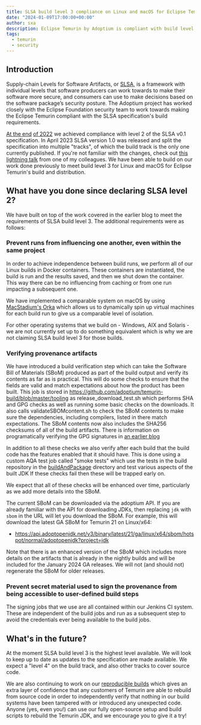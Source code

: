 ```yaml
---
title: SLSA build level 3 compliance on Linux and macOS for Eclipse Temurin
date: "2024-01-09T17:00:00+00:00"
author: sxa
description: Eclipse Temurin by Adoptium is compliant with build level 3 of the SLSA 1.0 secure development framework on Linux and macOS.
tags:
  - temurin
  - security
---
```


## Introduction

Supply-chain Levels for Software Artifacts, or [SLSA](https://slsa.dev), is a framework with individual levels that software
producers can work towards to make their software more secure, and consumers
can use to make decisions based on the software package’s security posture.  The
Adoptium project has worked closely with the Eclipse Foundation security
team to work towards making the Eclipse Temurin compliant with the SLSA
specification's build requirements.

[At the end](https://adoptium.net/blog/2022/11/slsa2-temurin/)
[of 2022](https://newsroom.eclipse.org/eclipse-newsletter/2022/december/eclipse-temurin-slsa-level-two-compliant)
we achieved compliance with level 2 of the SLSA v0.1 specification.  In
April 2023 SLSA version 1.0 was released and split the specification into
multiple "tracks", of which the build track is the only one currently
published.  If you're not familiar with the changes, check out
[this lightning talk](https://youtu.be/uLXzyutZEmQ?si=XjD9H6uO_GEjJVBG) from one
of my colleagues.  We have been able to build on our work done previously to
meet build level 3 for Linux and macOS for Eclipse Temurin's build and
distribution.

## What have you done since declaring SLSA level 2?

We have built on top of the work covered in the earlier blog to meet the
requirements of SLSA build level 3. The additional requirements were as
follows:

### Prevent runs from influencing one another, even within the same project

In order to achieve independence between build runs, we perform all of our
Linux builds in Docker containers. These containers are instantiated, the
build is run and the results saved, and then we shut down the container.
This way there can be no influencing from caching or from one run impacting
a subsequent one.

We have implemented a comparable system on macOS by using
[MacStadium's Orka](https://www.macstadium.com/orka) which allows us to dynamically spin up virtual machines for each
build run to give us a comparable level of isolation.

For other operating systems that we build on - Windows, AIX and Solaris - we
are not currently set up to do something equivalent which is why we are not
claiming SLSA build level 3 for those builds.

### Verifying provenance artifacts

We have introduced a build verification step which can take the Software
Bill of Materials (SBoM) produced as part of the build output and verify its
contents as far as is practical.  This will do some checks to ensure that
the fields are valid and match expectations about how the product has been
built.  This job is stored in
https://github.com/adoptium/temurin-build/blob/master/tooling as
release_download_test.sh which performs SHA and GPG checks as well as
running some basic checks on the downloads.  It also calls
validateSBOMcontent.sh to check the SBoM contents to make sure the
dependencies, including compilers, listed in there match expectations.  The
SBoM contents now also includes the SHA256 checksums of all of the build
artifacts.  There is information on programatically verifying the GPG
signatures in [an earlier blog](https://adoptium.net/blog/2022/07/gpg-signed-releases/)

In addition to all these checks we also verify after each build that the
build code has the features enabled that it should have. This is done using
a custom AQA test job called "smoke tests" which use the tests in the build
repository in the
[buildAndPackage](https://github.com/adoptium/temurin-build/tree/master/test/functional/buildAndPackage)
directory and test various aspects of the built JDK If these checks fail
then these will be trapped early on.

We expect that all of these checks will be enhanced over time, particularly
as we add more details into the SBoM.

The current SBoM can be downloaded via the adoptium API.  If you are already
familiar with the API for downloading JDKs, then replacing `jdk` with `sbom`
in the URL will let you download the SBoM. For example, this will download
the latest GA SBoM for Temurin 21 on Linux/x64:

- https://api.adoptopenjdk.net/v3/binary/latest/21/ga/linux/x64/sbom/hotspot/normal/adoptopenjdk?project=jdk

Note that there is an enhanced version of the SBoM which includes more
details on the artifacts that is already in the nightly builds and will be
included for the January 2024 GA releases.  We will not (and should not)
regenerate the SBoM for older releases.

### Prevent secret material used to sign the provenance from being accessible to user-defined build steps

The signing jobs that we use are all contained within our Jenkins CI system.
These are independent of the build jobs and run as a
subsequent step to avoid the credentials ever being available to the build
jobs.

## What's in the future?

At the moment SLSA build level 3 is the highest level available. We will
look to keep up to date as updates to the specification are made available.
We expect a "level 4" on the build track, and also other tracks to cover
source code.

We are also continuing to work on our [reproducible builds](https://adoptium.net/blog/2023/09/Reproducible-Comparison-Builds/) which gives an
extra layer of confidence that any customers of Temurin are able to rebuild
from source code in order to independently verify that nothing in our build
systems have been tampered with or introduced any unexpected code.  Anyone
(yes, even you!) can use our fully open-source setup and build scripts to
rebuild the Temurin JDK, and we encourage you to give it a try!
